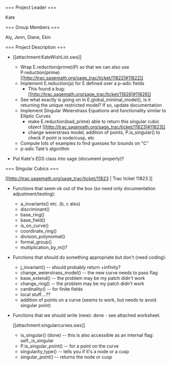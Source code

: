 === Project Leader ===

Kate

=== Group Members ===

Aly, Jenn, Diane, Ekin

=== Project Description ===

* [[attachment:KateWishList.sws]]
  * Wrap E.reduction(prime)(P) so that we can also use P.reduction(prime) [[http://trac.sagemath.org/sage_trac/ticket/11822|#11822]]
  * Implement E.reduction(p) for E defined over a p-adic fields 
    * This found a bug: [[http://trac.sagemath.org/sage_trac/ticket/11826|#11826]]
  * See what exactly is going on in E.global_minimal_model(), is it returning the unique restricted model?  If so, update documentation
  * Implement Singular Weierstrass Equations and functionality similar to Elliptic Curves 
     * make E.reduction(bad_prime) able to return this singular cubic object [[http://trac.sagemath.org/sage_trac/ticket/11823|#11823]]
     * change weierstrass model, addition of points, P.is_singular() to check if point is node/cusp, etc
  * Compute lots of examples to find guesses for bounds on "C"
  * p-adic Tate's algorithm

* Put Kate's EDS class into sage (document properly)?

=== Singular Cubics ===

[[http://trac.sagemath.org/sage_trac/ticket/11823 | Trac ticket 11823 ]]

* Functions that seem ok out of the box (so need only documentation adjustment/testing):

  * a_invariants() etc. (b, c also)
  * discriminant()
  * base_ring()
  * base_field()
  * is_on_curve()
  * coordinate_ring()
  * division_polynomial()
  * formal_group()
  * multiplication_by_m()?

* Functions that should do something appropriate but don't (need coding):

  * j_invariant() -- should probably return +infinity?
  * change_weierstrass_model() -- the new curve needs to pass flag
  * base_extend() -- the problem may be my patch didn't work
  * change_ring() -- the problem may be my patch didn't work
  * cardinality() -- for finite fields
  * local stuff....??
  * addition of points on a curve (seems to work, but needs to avoid singular point)

* Functions that we should write (new): done - see attached worksheet.

  [[attachment:singularcurves.sws]]
  * is_singular() (done) -- this is also accessible as an internal flag:  self._is_singular 
  * P.is_singular_point() -- for a point on the curve
  * singularity_type() -- tells you if it's a node or a cusp
  * singular_point() -- returns the node or cusp
